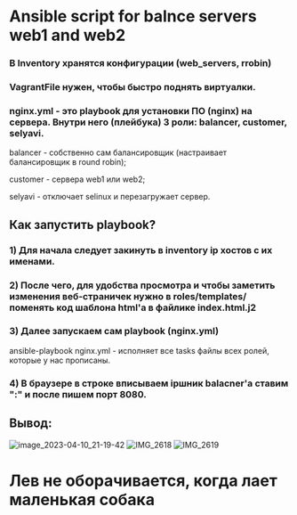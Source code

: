 # Ansible script for balnce servers web1 and web2

### В Inventory хранятся конфигурации (web_servers, rrobin)

### VagrantFile нужен, чтобы быстро поднять виртуалки.

### nginx.yml - это playbook для установки ПО (nginx) на сервера. Внутри него (плейбука) 3 роли: balancer, customer, selyavi. 

balancer - собственно сам балансировщик (настраивает балансировщик в round robin);

customer - сервера web1 или web2;

selyavi - отключает selinux и перезагружает сервер.

## Как запустить playbook?

### 1) Для начала следует закинуть в  inventory ip хостов с их именами.
### 2) После чего, для удобства просмотра и чтобы заметить изменения веб-страничек нужно в roles/templates/ поменять код шаблона html'a в файлике index.html.j2
### 3) Далее запускаем сам playbook (nginx.yml)
ansible-playbook nginx.yml -  исполняет все tasks файлы всех ролей, которые у нас прописаны.
### 4) В браузере в строке вписываем ipшник balacner'а ставим ":" и после пишем порт 8080.
## Вывод:

![image_2023-04-10_21-19-42](https://user-images.githubusercontent.com/113581434/231002014-aaed9abc-4269-436d-9729-64494916ef2a.png)
![IMG_2618](https://user-images.githubusercontent.com/113581434/231001853-c3f8c4fd-69c5-4cfb-a495-3529e155a9ca.PNG)
![IMG_2619](https://user-images.githubusercontent.com/113581434/231001965-e70c6fab-ed8b-41fd-b7b1-3747558ff0e9.PNG)
# Лев не оборачивается, когда лает маленькая собака
